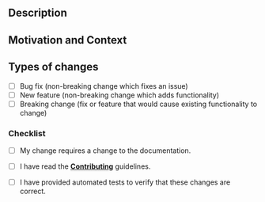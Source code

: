 ## Description
<!--- Please describe your changes in detail -->


## Motivation and Context
<!--- Why is this change required? What problem does it solve? -->
<!-- Please reference the issue tracking number that this pull request relates to -->


## Types of changes
<!--- What types of changes does your code introduce? Put an `x` in all the boxes that apply: -->
- [ ] Bug fix (non-breaking change which fixes an issue)
- [ ] New feature (non-breaking change which adds functionality)
- [ ] Breaking change (fix or feature that would cause existing functionality to change)

### Checklist
<!--- Please check all the boxes that apply. --->
- [ ] My change requires a change to the documentation.
- [ ] I have read the [**Contributing**](https://daniel-samson.github.io/typefs/contributing) guidelines.
- [ ] I have provided automated tests to verify that these changes are correct.



